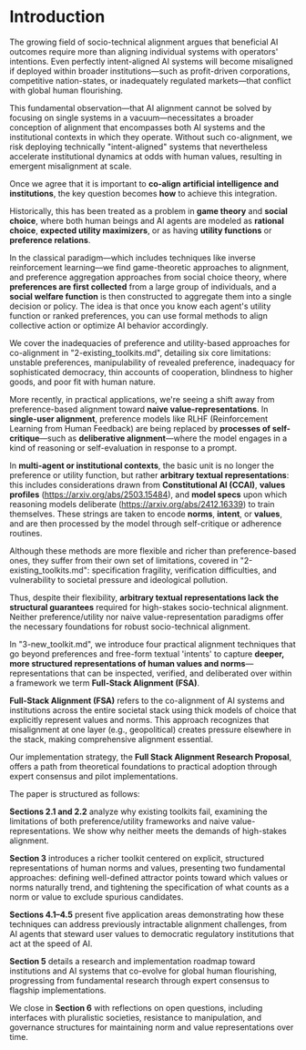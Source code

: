 # Introduction

The growing field of socio-technical alignment argues that beneficial AI outcomes require more than aligning individual systems with operators' intentions. Even perfectly intent-aligned AI systems will become misaligned if deployed within broader institutions—such as profit-driven corporations, competitive nation-states, or inadequately regulated markets—that conflict with global human flourishing.

This fundamental observation—that AI alignment cannot be solved by focusing on single systems in a vacuum—necessitates a broader conception of alignment that encompasses both AI systems and the institutional contexts in which they operate. Without such co-alignment, we risk deploying technically "intent-aligned" systems that nevertheless accelerate institutional dynamics at odds with human values, resulting in emergent misalignment at scale.

Once we agree that it is important to **co-align artificial intelligence and institutions**, the key question becomes **how** to achieve this integration.

Historically, this has been treated as a problem in **game theory** and **social choice**, where both human beings and AI agents are modeled as **rational choice**, **expected utility maximizers**, or as having **utility functions** or **preference relations**.

In the classical paradigm—which includes techniques like inverse reinforcement learning—we find game-theoretic approaches to alignment, and preference aggregation approaches from social choice theory, where **preferences are first collected** from a large group of individuals, and a **social welfare function** is then constructed to aggregate them into a single decision or policy. The idea is that once you know each agent's utility function or ranked preferences, you can use formal methods to align collective action or optimize AI behavior accordingly.

We cover the inadequacies of preference and utility-based approaches for co-alignment in "2-existing_toolkits.md", detailing six core limitations: unstable preferences, manipulability of revealed preference, inadequacy for sophisticated democracy, thin accounts of cooperation, blindness to higher goods, and poor fit with human nature.

More recently, in practical applications, we're seeing a shift away from preference-based alignment toward **naive value-representations**. In **single-user alignment**, preference models like RLHF (Reinforcement Learning from Human Feedback) are being replaced by **processes of self-critique**—such as **deliberative alignment**—where the model engages in a kind of reasoning or self-evaluation in response to a prompt.

In **multi-agent or institutional contexts**, the basic unit is no longer the preference or utility function, but rather **arbitrary textual representations**: this includes considerations drawn from **Constitutional AI (CCAI)**, **values profiles** (https://arxiv.org/abs/2503.15484), and **model specs** upon which reasoning models deliberate (https://arxiv.org/abs/2412.16339) to train themselves. These strings are taken to encode **norms**, **intent**, or **values**, and are then processed by the model through self-critique or adherence routines.

Although these methods are more flexible and richer than preference-based ones, they suffer from their own set of limitations, covered in "2-existing_toolkits.md": specification fragility, verification difficulties, and vulnerability to societal pressure and ideological pollution.

Thus, despite their flexibility, **arbitrary textual representations lack the structural guarantees** required for high-stakes socio-technical alignment. Neither preference/utility nor naive value-representation paradigms offer the necessary foundations for robust socio-technical alignment.

In "3-new_toolkit.md", we introduce four practical alignment techniques that go beyond preferences and free-form textual 'intents' to capture **deeper, more structured representations of human values and norms**—representations that can be inspected, verified, and deliberated over within a framework we term **Full-Stack Alignment (FSA)**.

**Full-Stack Alignment (FSA)** refers to the co-alignment of AI systems and institutions across the entire societal stack using thick models of choice that explicitly represent values and norms. This approach recognizes that misalignment at one layer (e.g., geopolitical) creates pressure elsewhere in the stack, making comprehensive alignment essential.

Our implementation strategy, the **Full Stack Alignment Research Proposal**, offers a path from theoretical foundations to practical adoption through expert consensus and pilot implementations.

The paper is structured as follows:

**Sections 2.1 and 2.2** analyze why existing toolkits fail, examining the limitations of both preference/utility frameworks and naive value-representations. We show why neither meets the demands of high-stakes alignment.

**Section 3** introduces a richer toolkit centered on explicit, structured representations of human norms and values, presenting two fundamental approaches: defining well-defined attractor points toward which values or norms naturally trend, and tightening the specification of what counts as a norm or value to exclude spurious candidates.

**Sections 4.1–4.5** present five application areas demonstrating how these techniques can address previously intractable alignment challenges, from AI agents that steward user values to democratic regulatory institutions that act at the speed of AI.

**Section 5** details a research and implementation roadmap toward institutions and AI systems that co-evolve for global human flourishing, progressing from fundamental research through expert consensus to flagship implementations.

We close in **Section 6** with reflections on open questions, including interfaces with pluralistic societies, resistance to manipulation, and governance structures for maintaining norm and value representations over time.
